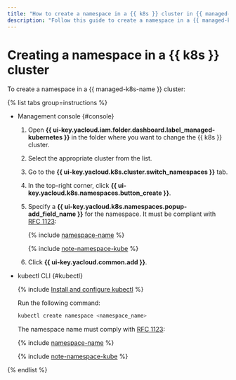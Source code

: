 ```yaml
---
title: "How to create a namespace in a {{ k8s }} cluster in {{ managed-k8s-full-name }}"
description: "Follow this guide to create a namespace in a {{ managed-k8s-name }} cluster."
---
```


# Creating a namespace in a {{ k8s }} cluster

To create a namespace in a {{ managed-k8s-name }} cluster:

{% list tabs group=instructions %}

- Management console {#console}

   1. Open **{{ ui-key.yacloud.iam.folder.dashboard.label_managed-kubernetes }}** in the folder where you want to change the {{ k8s }} cluster.
   1. Select the appropriate cluster from the list.
   1. Go to the **{{ ui-key.yacloud.k8s.cluster.switch_namespaces }}** tab.
   1. In the top-right corner, click **{{ ui-key.yacloud.k8s.namespaces.button_create }}**.
   1. Specify a **{{ ui-key.yacloud.k8s.namespaces.popup-add_field_name }}** for the namespace. It must be compliant with [RFC 1123](https://datatracker.ietf.org/doc/html/rfc1123):

      {% include [namespace-name](../../../_includes/managed-kubernetes/namespace-name.md) %}

      {% include [note-namespace-kube](../../../_includes/managed-kubernetes/note-namespace-kube.md) %}

   1. Click **{{ ui-key.yacloud.common.add }}**.

- kubectl CLI {#kubectl}

   {% include [Install and configure kubectl](../../../_includes/managed-kubernetes/kubectl-install.md) %}

   Run the following command:

   ```bash
   kubectl create namespace <namespace_name>
   ```

   The namespace name must comply with [RFC 1123](https://datatracker.ietf.org/doc/html/rfc1123):

   {% include [namespace-name](../../../_includes/managed-kubernetes/namespace-name.md) %}

   {% include [note-namespace-kube](../../../_includes/managed-kubernetes/note-namespace-kube.md) %}

{% endlist %}